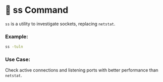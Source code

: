 # 🧵 ss Command

`ss` is a utility to investigate sockets, replacing `netstat`.

### Example:
```bash
ss -tuln
```

### Use Case:
Check active connections and listening ports with better performance than `netstat`.